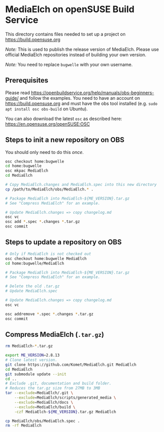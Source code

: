 # MediaElch on openSUSE Build Service

This directory contains files needed to set up a project on
https://build.opensuse.org

*Note:* This is used to publish the release version of MediaElch.
Please use official MediaElch repositories instead of building
your own version.

*Note:* You need to replace `bugwelle` with your own username.

## Prerequisites

Please read https://openbuildservice.org/help/manuals/obs-beginners-guide/
and follow the examples. You need to have an account on
https://build.opensuse.org and must have the obs tool installed (e.g.
`sudo apt install osc obs-build` on Ubuntu).

You can also download the latest `osc` as described here:
https://en.opensuse.org/openSUSE:OSC  

## Steps to init a new repository on OBS
You should only need to do this *once*.

```sh
osc checkout home:bugwelle
cd home:bugwelle
osc mkpac MediaElch
cd MediaElch

# Copy MediaElch.changes and MediaElch.spec into this new directory
cp /path/to/MediaElch/obs/MediaElch.* .

# Package MediaElch into MediaElch-${ME_VERSION}.tar.gz 
# See "Compress MediaElch" for an example.

# Update MediaElch.changes => copy changelog.md
osc vc
osc add *.spec *.changes *.tar.gz
osc commit
```

## Steps to update a repository on OBS

```sh
# Only if MediaElch is not checked out
osc checkout home:bugwelle MediaElch
cd home:bugwelle/MediaElch

# Package MediaElch into MediaElch-${ME_VERSION}.tar.gz 
# See "Compress MediaElch" for an example.

# Delete the old .tar.gz
# Update MediaElch.spec

# Update MediaElch.changes => copy changelog.md
osc vc

osc addremove *.spec *.changes *.tar.gz
osc commit
```

## Compress MediaElch (`.tar.gz`)

```sh
rm MediaElch-*.tar.gz

export ME_VERSION=2.8.13
# Clone latest version.
git clone https://github.com/Komet/MediaElch.git MediaElch
cd MediaElch
git submodule update --init
cd ..
# Exclude .git, documentation and build folder.
# Reduces the tar.gz size from 27MB to 3MB
tar --exclude=MediaElch/.git \
	--exclude=MediaElch/scripts/generated_media \
	--exclude=MediaElch/docs \
	--exclude=MediaElch/build \
    -czf MediaElch-${ME_VERSION}.tar.gz MediaElch

cp MediaElch/obs/MediaElch.spec .
rm -rf MediaElch
```
